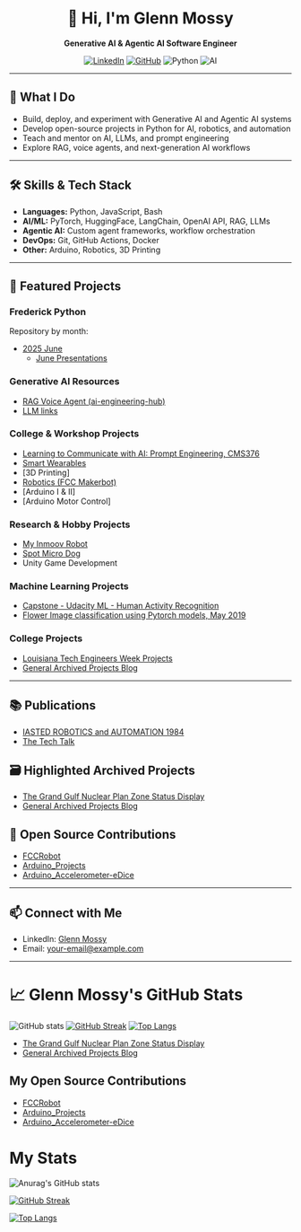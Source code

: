 <div align="center">

# 👋 Hi, I'm Glenn Mossy

**Generative AI & Agentic AI Software Engineer**

[![LinkedIn](https://img.shields.io/badge/LinkedIn-Profile-blue?logo=linkedin)](https://www.linkedin.com/in/gmossy/)
[![GitHub](https://img.shields.io/badge/GitHub-gmossy-181717?logo=github)](https://github.com/gmossy)
![Python](https://img.shields.io/badge/Python-Expert-blue?logo=python)
![AI](https://img.shields.io/badge/AI-Generative%20%26%20Agentic-ff69b4?logo=openai)

</div>

---

## 🚀 What I Do

- Build, deploy, and experiment with Generative AI and Agentic AI systems
- Develop open-source projects in Python for AI, robotics, and automation
- Teach and mentor on AI, LLMs, and prompt engineering
- Explore RAG, voice agents, and next-generation AI workflows

---

## 🛠️ Skills & Tech Stack

- **Languages:** Python, JavaScript, Bash
- **AI/ML:** PyTorch, HuggingFace, LangChain, OpenAI API, RAG, LLMs
- **Agentic AI:** Custom agent frameworks, workflow orchestration
- **DevOps:** Git, GitHub Actions, Docker
- **Other:** Arduino, Robotics, 3D Printing

---

## 🌟 Featured Projects

### Frederick Python
Repository by month:
- [2025 June](https://github.com/gmossy/Frederick_Python/tree/main/2025/June-11)
    - [June Presentations](https://github.com/gmossy/Frederick_Python/tree/main/2025/June-11/presentations)

### Generative AI Resources
- [RAG Voice Agent (ai-engineering-hub)](https://github.com/patchy631/ai-engineering-hub/tree/main/rag-voice-agent)
- [LLM links](genai/llm/llm-README.md)

### College & Workshop Projects
- [Learning to Communicate with AI: Prompt Engineering, CMS376](https://github.com/gmossy/communicating-via-ai)
- [Smart Wearables](https://www.waveshare.com/product/displays/lcd-oled/lcd-oled-3/1.28inch-touch-lcd.htm)
- [3D Printing]
- [Robotics (FCC Makerbot)](https://github.com/gmossy/MKR106)
- [Arduino I & II]
- [Arduino Motor Control]

### Research & Hobby Projects
- [My Inmoov Robot](myhobbies/inmoov/inmoov-README.md)
- [Spot Micro Dog](https://spotmicroai.readthedocs.io/en/latest/)
- Unity Game Development

### Machine Learning Projects
- [Capstone - Udacity ML - Human Activity Recognition](https://github.com/gmossy/human-activity-recognition/blob/master/Human%20Activity%20Recognizer%20A%20Capstone%20Project%20for%20Machine%20Learning%20Nanodegree%20at%20Udacity.pdf)
- [Flower Image classification using Pytorch models, May 2019](https://github.com/gmossy/flower-image-classifier-pytorch)

### College Projects
- [Louisiana Tech Engineers Week Projects](universityprojects/VoiceRecognition/latech-voicerecognition/latech-voice-README.md)
- [General Archived Projects Blog](https://gmossy.wordpress.com/)

---

## 📚 Publications
- [IASTED ROBOTICS and AUTOMATION 1984](publications/iasted/IASTED.pdf)
- [The Tech Talk](publications/iasted/IASTED-2.pdf)

## 🗃️ Highlighted Archived Projects
- [The Grand Gulf Nuclear Plan Zone Status Display](archived_projects/zsd-README.md)
- [General Archived Projects Blog](https://gmossy.wordpress.com/)

## 🤝 Open Source Contributions
- [FCCRobot](https://github.com/gmossy)
- [Arduino_Projects](https://github.com/gmossy)
- [Arduino_Accelerometer-eDice](https://github.com/gmossy/Accelerometer-eDice/blob/master/The%20Arduino%20Dice%20Project.pdf)

---

## 📫 Connect with Me
- LinkedIn: [Glenn Mossy](https://www.linkedin.com/in/gmossy/)
- Email: [your-email@example.com](mailto:your-email@example.com)

---

# 📈 Glenn Mossy's GitHub Stats

![GitHub stats](https://github-readme-stats.vercel.app/api?username=gmossy&show_icons=true&theme=radical)
[![GitHub Streak](http://github-readme-streak-stats.herokuapp.com?user=gmossy&theme=dark&background=000000)](https://git.io/streak-stats)
[![Top Langs](https://github-readme-stats.vercel.app/api/top-langs/?username=gmossy&layout=compact&theme=vision-friendly-dark)](https://github.com/anuraghazra/github-readme-stats)

<!--
**gmossy/gmossy** is a ✨ _special_ ✨ repository because its `README.md` (this file) appears on your GitHub profile.
-->

- [The Grand Gulf Nuclear Plan Zone Status Display](archived_projects/zsd-README.md)
- [General Archived Projects Blog](https://gmossy.wordpress.com/)

## My Open Source Contributions
- [FCCRobot](https://github.com/gmossy)
- [Arduino_Projects](https://github.com/gmossy)
- [Arduino_Accelerometer-eDice](https://github.com/gmossy/Accelerometer-eDice/blob/master/The%20Arduino%20Dice%20Project.pdf)

# My Stats

![Anurag's GitHub stats](https://github-readme-stats.vercel.app/api?username=gmossy&show_icons=true&theme=radical)

[![GitHub Streak](http://github-readme-streak-stats.herokuapp.com?user=gmossy&theme=dark&background=000000)](https://git.io/streak-stats)

[![Top Langs](https://github-readme-stats.vercel.app/api/top-langs/?username=gmossy&layout=compact&theme=vision-friendly-dark)](https://github.com/anuraghazra/github-readme-stats)

<!--
**gmossy/gmossy** is a ✨ _special_ ✨ repository because its `README.md` (this file) appears on your GitHub profile.

Here are some ideas to get you started:

- 🔭 I’m currently working on ... AI and Robotics
- 🌱 I’m currently learning ...
- 👯 I’m looking to collaborate on ...
- 🤔 I’m looking for help with ...
- 💬 Ask me about ... AI,  Robotics, Arduino, 3D printing
- ⚡ Fun fact: ... i'm a jazz pianoist
-->
